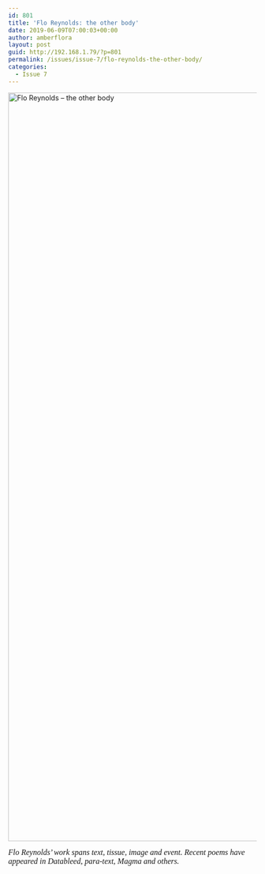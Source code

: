 ```yaml
---
id: 801
title: 'Flo Reynolds: the other body'
date: 2019-06-09T07:00:03+00:00
author: amberflora
layout: post
guid: http://192.168.1.79/?p=801
permalink: /issues/issue-7/flo-reynolds-the-other-body/
categories:
  - Issue 7
---
```

<img loading="lazy" class="alignnone wp-image-802" src="http://amberflora.com/wp-content/uploads/2019/05/Flo-Reynolds_amberflora_May19.jpg" alt="Flo Reynolds – the other body" width="800" height="1517" srcset="https://www.amberflora.com/wp-content/uploads/2019/05/Flo-Reynolds_amberflora_May19.jpg 1572w, https://www.amberflora.com/wp-content/uploads/2019/05/Flo-Reynolds_amberflora_May19-158x300.jpg 158w, https://www.amberflora.com/wp-content/uploads/2019/05/Flo-Reynolds_amberflora_May19-768x1456.jpg 768w, https://www.amberflora.com/wp-content/uploads/2019/05/Flo-Reynolds_amberflora_May19-540x1024.jpg 540w" sizes="(max-width: 800px) 100vw, 800px" />

<span style="font-size: 12pt; font-family: georgia, palatino, serif;"><em>Flo Reynolds&#8217; work spans text, tissue, image and event. Recent poems have appeared in Datableed, para-text, Magma and others.</em></span>